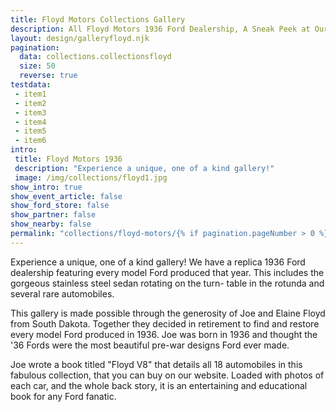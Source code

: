 ```yaml
---
title: Floyd Motors Collections Gallery
description: All Floyd Motors 1936 Ford Dealership, A Sneak Peek at Our Collections
layout: design/galleryfloyd.njk
pagination:
  data: collections.collectionsfloyd
  size: 50
  reverse: true
testdata:
 - item1
 - item2
 - item3
 - item4
 - item5
 - item6
intro:
 title: Floyd Motors 1936
 description: "Experience a unique, one of a kind gallery!"
 image: /img/collections/floyd1.jpg
show_intro: true
show_event_article: false
show_ford_store: false
show_partner: false
show_nearby: false
permalink: "collections/floyd-motors/{% if pagination.pageNumber > 0 %}page-{{ pagination.pageNumber + 1 }}/{% endif %}index.html"
---
```

Experience a unique, one of a kind gallery! We have a replica 1936 Ford dealership featuring every model Ford produced that year. This includes the gorgeous stainless steel sedan rotating on the turn- table in the rotunda and several rare automobiles. 

This gallery is made possible through the generosity of Joe and Elaine Floyd from South Dakota. Together they decided in retirement to find and restore every model Ford produced in 1936. Joe was born in 1936 and thought the '36 Fords were the most beautiful pre-war designs Ford ever made. 

Joe wrote a book titled "Floyd V8" that details all 18 automobiles in this fabulous collection, that you can buy on our website. Loaded with photos of each car, and the whole back story, it is an entertaining and educational book for any Ford fanatic. 